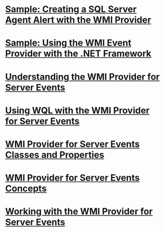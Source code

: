 # [Sample: Creating a SQL Server Agent Alert with the WMI Provider](sample-creating-a-sql-server-agent-alert-with-the-wmi-provider.md)
# [Sample: Using the WMI Event Provider with the .NET Framework](sample-using-the-wmi-event-provider-with-the-net-framework.md)
# [Understanding the WMI Provider for Server Events](understanding-the-wmi-provider-for-server-events.md)
# [Using WQL with the WMI Provider for Server Events](using-wql-with-the-wmi-provider-for-server-events.md)
# [WMI Provider for Server Events Classes and Properties](wmi-provider-for-server-events-classes-and-properties.md)
# [WMI Provider for Server Events Concepts](wmi-provider-for-server-events-concepts.md)
# [Working with the WMI Provider for Server Events](working-with-the-wmi-provider-for-server-events.md)
